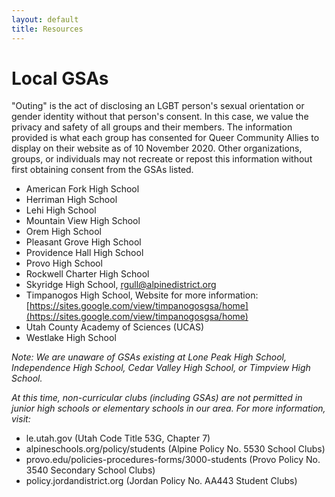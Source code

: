 ```yaml
---
layout: default
title: Resources
---
```


# Local GSAs 
"Outing" is the act of disclosing an LGBT person's sexual orientation or gender identity without that person's consent. In this case, we value the privacy and safety of all groups and their members. The information provided is what each group has consented for Queer Community Allies to display on their website as of 10 November 2020. Other organizations, groups, or individuals may not recreate or repost this information without first obtaining consent from the GSAs listed. 

- American Fork High School  
- Herriman High School
- Lehi High School
- Mountain View High School
- Orem High School
- Pleasant Grove High School
- Providence Hall High School 
- Provo High School 
- Rockwell Charter High School 
- Skyridge High School, rgull@alpinedistrict.org
- Timpanogos High School, Website for more information: [https://sites.google.com/view/timpanogosgsa/home](https://sites.google.com/view/timpanogosgsa/home)
- Utah County Academy of Sciences (UCAS)
- Westlake High School 

*Note: We are unaware of GSAs existing at Lone Peak High School, Independence High School, Cedar Valley High School, or Timpview High School.* 

*At this time, non-curricular clubs (including GSAs) are not permitted in junior high schools or elementary schools in our area. For more information, visit:* 
- le.utah.gov (Utah Code Title 53G, Chapter 7)
- alpineschools.org/policy/students (Alpine Policy No. 5530 School Clubs)
- provo.edu/policies-procedures-forms/3000-students (Provo Policy No. 3540 Secondary School Clubs)
- policy.jordandistrict.org (Jordan Policy No. AA443 Student Clubs)

